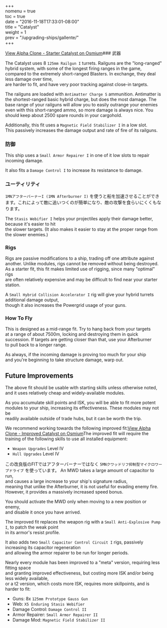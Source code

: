 +++  
nomenu = true  
toc = true  
date = "2016-11-18T17:33:01-08:00"  
title = "Catalyst"  
weight = 1  
prev = "/upgrading-ships/gallente/"  
+++

<object type="image/svg+xml" data="https://o.smium.org/api/convert/118506/svg/118506-alpha-clone---starter-catalyst.svg?privatetoken=472855717238276096"><a href="https://o.smium.org/loadout/private/118506/472855717238276096">View Alpha Clone - Starter Catalyst on Osmium</a></object>### 武器

The Catalyst uses 8 `125mm Railgun I` turrets. Railguns are the "long-ranged" hybrid system, with some of the longest firing ranges in the game,  
compared to the extremely short-ranged Blasters. In exchange, they deal less damage over time,  
are harder to fit, and have very poor tracking against close-in targets.

The railguns are loaded with `Antimatter Charge S` ammunition. Antimatter is the shortest-ranged basic hybrid charge, but does the most damage. The base range of your railguns will allow you to easily outrange your enemies  
even with this short-ranged ammo, so more damage is always nice. You should keep about 2500 spare rounds in your cargohold.

Additionally, this fit uses a `Magnetic Field Stabilizer I` in a low slot.  
This passively increases the damage output and rate of fire of its railguns.

### 防御

This ship uses a `Small Armor Repairer I` in one of it low slots to repair incoming damage.

It also fits a `Damage Control I` to increase its resistance to damage.

### ユーティリティ

`1MNアフターバーナーI (1MN Afterburner I)` を使うと船を加速させることができます。これによって敵に追いつくのが簡単になり、敵の攻撃を食らいにくくもなります。

The `Stasis Webifier I` helps your projectiles apply their damage better, because it's easier to hit  
the slower targets. (It also makes it easier to stay at the proper range from the slower enemies.)

### Rigs

Rigs are passive modifications to a ship, trading off one attribute against another. Unlike modules, rigs cannot be removed without being destroyed. As a starter fit, this fit makes limited use of rigging, since many "optimal" rigs  
are often relatively expensive and may be difficult to find near your starter station.

A `Small Hybrid Collision Accelerator I` rig will give your hybrid turrets additional damage output,  
though it also increases the Powergrid usage of your guns.

### How To Fly

This is designed as a mid-range fit. Try to hang back from your targets  
at a range of about 7500m, locking and destroying them in quick succession. If targets are getting closer than that, use your Afterburner  
to pull back to a longer range.

As always, if the incoming damage is proving too much for your ship  
and you're beginning to take structure damage, warp out.

## Future Improvements

The above fit should be usable with starting skills unless otherwise noted,  
and it uses relatively cheap and widely-available modules.

As you accumulate skill points and ISK, you will be able to fit more potent  
modules to your ship, increasing its effectiveness. These modules may not be  
readily available outside of trade hubs, but it can be worth the trip.

We recommend working towards the following improved fit:<object type="image/svg+xml" data="https://o.smium.org/api/convert/118507/svg/118507-alpha-clone---improved-catalyst.svg?privatetoken=2896119769365217280"><a href="https://o.smium.org/loadout/private/118507/2896119769365217280">View Alpha Clone - Improved Catalyst on Osmium</a></object>The improved fit will require the training of the following skills to use all installed equipment:

* `Weapon Upgrades` Level IV
* `Hull Upgrades` Level IV

この改良版のFITではアフターバーナーではなく `5MNクワッドリフ抑制型マイクロワープドライブ` を使っています。 An MWD takes a large amount of capacitor to run,   
and causes a large increase to your ship's signature radius,  
meaning that unlike the Afterburner, it is not useful for evading enemy fire. However, it provides a massively increased speed bonus.

You should activate the MWD only when moving to a new position or enemy,  
and disable it once you have arrived.

The improved fit replaces the weapon rig with a `Small Anti-Explosive Pump I`, to patch the weak point  
in its armor's resist profile.

It also adds two `Small Capacitor Control Circuit I` rigs, passively increasing its capacitor regeneration  
and allowing the armor repairer to be run for longer periods.

Nearly every module has been improved to a "meta" version, requiring less fitting space  
and granting improved effectiveness, but costing more ISK and/or being less widely available,  
or a t2 version, which costs more ISK, requires more skillpoints, and is harder to fit:

* Guns: 8x `125mm Prototype Gauss Gun`
* Web: `X5 Enduring Stasis Webifier`
* Damage Control: `Damage Control II`
* Armor Repairer: `Small Armor Repairer II`
* Damage Mod: `Magnetic Field Stabilizer II`
